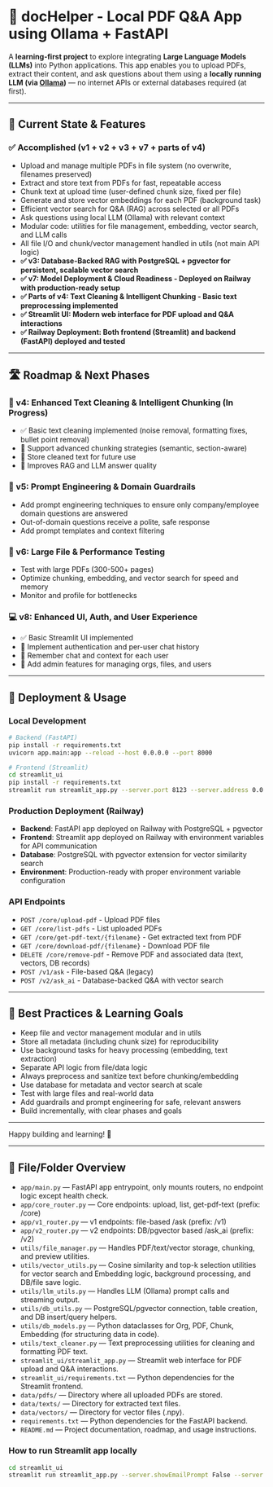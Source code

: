 # 🧠 docHelper - Local PDF Q&A App using Ollama + FastAPI

A **learning-first project** to explore integrating **Large Language Models (LLMs)** into Python applications. This app enables you to upload PDFs, extract their content, and ask questions about them using a **locally running LLM (via [Ollama](https://ollama.com))** — no internet APIs or external databases required (at first).

---

## 🚦 Current State & Features

### ✅ Accomplished (v1 + v2 + v3 + v7 + parts of v4)
- Upload and manage multiple PDFs in file system (no overwrite, filenames preserved)
- Extract and store text from PDFs for fast, repeatable access
- Chunk text at upload time (user-defined chunk size, fixed per file)
- Generate and store vector embeddings for each PDF (background task)
- Efficient vector search for Q&A (RAG) across selected or all PDFs
- Ask questions using local LLM (Ollama) with relevant context
- Modular code: utilities for file management, embedding, vector search, and LLM calls
- All file I/O and chunk/vector management handled in utils (not main API logic)
- **✅ v3: Database-Backed RAG with PostgreSQL + pgvector for persistent, scalable vector search**
- **✅ v7: Model Deployment & Cloud Readiness - Deployed on Railway with production-ready setup**
- **✅ Parts of v4: Text Cleaning & Intelligent Chunking - Basic text preprocessing implemented**
- **✅ Streamlit UI: Modern web interface for PDF upload and Q&A interactions**
- **✅ Railway Deployment: Both frontend (Streamlit) and backend (FastAPI) deployed and tested**

---

## 🛣️ Roadmap & Next Phases

### 🧹 v4: Enhanced Text Cleaning & Intelligent Chunking (In Progress)
- ✅ Basic text cleaning implemented (noise removal, formatting fixes, bullet point removal)
- 🔄 Support advanced chunking strategies (semantic, section-aware)
- 🔄 Store cleaned text for future use
- 🔄 Improves RAG and LLM answer quality

### 🧠 v5: Prompt Engineering & Domain Guardrails
- Add prompt engineering techniques to ensure only company/employee domain questions are answered
- Out-of-domain questions receive a polite, safe response
- Add prompt templates and context filtering

### 🚀 v6: Large File & Performance Testing
- Test with large PDFs (300-500+ pages)
- Optimize chunking, embedding, and vector search for speed and memory
- Monitor and profile for bottlenecks

### 💻 v8: Enhanced UI, Auth, and User Experience
- ✅ Basic Streamlit UI implemented
- 🔄 Implement authentication and per-user chat history
- 🔄 Remember chat and context for each user
- 🔄 Add admin features for managing orgs, files, and users

---

## 🚀 Deployment & Usage

### Local Development
```bash
# Backend (FastAPI)
pip install -r requirements.txt
uvicorn app.main:app --reload --host 0.0.0.0 --port 8000

# Frontend (Streamlit)
cd streamlit_ui
pip install -r requirements.txt
streamlit run streamlit_app.py --server.port 8123 --server.address 0.0.0.0
```

### Production Deployment (Railway)
- **Backend**: FastAPI app deployed on Railway with PostgreSQL + pgvector
- **Frontend**: Streamlit app deployed on Railway with environment variables for API communication
- **Database**: PostgreSQL with pgvector extension for vector similarity search
- **Environment**: Production-ready with proper environment variable configuration

### API Endpoints
- `POST /core/upload-pdf` - Upload PDF files
- `GET /core/list-pdfs` - List uploaded PDFs
- `GET /core/get-pdf-text/{filename}` - Get extracted text from PDF
- `GET /core/download-pdf/{filename}` - Download PDF file
- `DELETE /core/remove-pdf` - Remove PDF and associated data (text, vectors, DB records)
- `POST /v1/ask` - File-based Q&A (legacy)
- `POST /v2/ask_ai` - Database-backed Q&A with vector search

---

## 🧰 Best Practices & Learning Goals
- Keep file and vector management modular and in utils
- Store all metadata (including chunk size) for reproducibility
- Use background tasks for heavy processing (embedding, text extraction)
- Separate API logic from file/data logic
- Always preprocess and sanitize text before chunking/embedding
- Use database for metadata and vector search at scale
- Test with large files and real-world data
- Add guardrails and prompt engineering for safe, relevant answers
- Build incrementally, with clear phases and goals

---

Happy building and learning! 🚀

---

## 📁 File/Folder Overview

- `app/main.py` — FastAPI app entrypoint, only mounts routers, no endpoint logic except health check.
- `app/core_router.py` — Core endpoints: upload, list, get-pdf-text (prefix: /core)
- `app/v1_router.py` — v1 endpoints: file-based /ask (prefix: /v1)
- `app/v2_router.py` — v2 endpoints: DB/pgvector based /ask_ai (prefix: /v2)
- `utils/file_manager.py` — Handles PDF/text/vector storage, chunking, and preview utilities.
- `utils/vector_utils.py` — Cosine similarity and top-k selection utilities for vector search and Embedding logic, background processing, and DB/file save logic.
- `utils/llm_utils.py` — Handles LLM (Ollama) prompt calls and streaming output.
- `utils/db_utils.py` — PostgreSQL/pgvector connection, table creation, and DB insert/query helpers.
- `utils/db_models.py` — Python dataclasses for Org, PDF, Chunk, Embedding (for structuring data in code).
- `utils/text_cleaner.py` — Text preprocessing utilities for cleaning and formatting PDF text.
- `streamlit_ui/streamlit_app.py` — Streamlit web interface for PDF upload and Q&A interactions.
- `streamlit_ui/requirements.txt` — Python dependencies for the Streamlit frontend.
- `data/pdfs/` — Directory where all uploaded PDFs are stored.
- `data/texts/` — Directory for extracted text files.
- `data/vectors/` — Directory for vector files (.npy).
- `requirements.txt` — Python dependencies for the FastAPI backend.
- `README.md` — Project documentation, roadmap, and usage instructions.

### How to run Streamlit app locally
```bash
cd streamlit_ui
streamlit run streamlit_app.py --server.showEmailPrompt False --server.enableXsrfProtection=false --server.enableCORS=false --server.port 8123 --server.address 0.0.0.0
```

